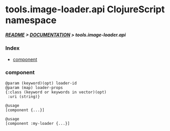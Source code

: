 
# tools.image-loader.api ClojureScript namespace

##### [README](../../../../README.md) > [DOCUMENTATION](../../../COVER.md) > tools.image-loader.api

### Index

- [component](#component)

### component

```
@param (keyword)(opt) loader-id
@param (map) loader-props
{:class (keyword or keywords in vector)(opt)
 :uri (string)}
```

```
@usage
[component {...}]
```

```
@usage
[component :my-loader {...}]
```